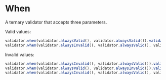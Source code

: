 # When

A ternary validator that accepts three parameters.

Valid values:

```js
validator.when(validator.alwaysValid(), validator.alwaysValid()).validate(null);
validator.when(validator.alwaysInvalid(), validator.alwaysValid(), validator.alwaysValid()).validate(null);
```

Invalid values:

```js
validator.when(validator.alwaysInvalid(), validator.alwaysValid()).validate(null);
validator.when(validator.alwaysValid(), validator.alwaysInvalid()).validate(null);
validator.when(validator.alwaysInvalid(), validator.alwaysValid(), validator.alwaysInvalid()).validate(null);
```
